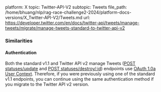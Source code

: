 platform: X
topic: Twitter-API-V2
subtopic: Tweets
file_path: /home/bhuang/nlp/rag-race-challenge2-2024/platform-docs-versions/X_Twitter-API-V2/Tweets.md
url: https://developer.twitter.com/en/docs/twitter-api/tweets/manage-tweets/migrate/manage-tweets-standard-to-twitter-api-v2

### Similarities

#### **Authentication**

Both the standard v1.1 and Twitter API v2 manage Tweets ([POST statuses/update](https://developer.twitter.com/en/docs/twitter-api/v1/tweets/post-and-engage/api-reference/post-statuses-update) and [POST statuses/destroy/:id](https://developer.twitter.com/en/docs/twitter-api/v1/tweets/post-and-engage/api-reference/post-statuses-destroy-id)) endpoints use [OAuth 1.0a User Context](https://developer.twitter.com/content/developer-twitter/en/docs/authentication/oauth-1-0a). Therefore, if you were previously using one of the standard v1.1 endpoints, you can continue using the same authentication method if you migrate to the Twitter API v2 version.